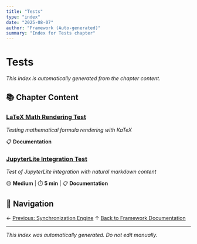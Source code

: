 ```yaml
---
title: "Tests"
type: "index"
date: "2025-08-07"
author: "Framework (Auto-generated)"
summary: "Index for Tests chapter"
---
```


# Tests

*This index is automatically generated from the chapter content.*

## 📚 Chapter Content

### [LaTeX Math Rendering Test](01_latex_rendering_test.md)
*Testing mathematical formula rendering with KaTeX*

📋 **Documentation**

### [JupyterLite Integration Test](02_jupyterlite_integration_test.md)
*Test of JupyterLite integration with natural markdown content*

🟡 **Medium** | ⏱️ **5 min** | 📋 **Documentation**

## 🧭 Navigation

← [Previous: Synchronization Engine](../04_synchronization_engine/00_index.md)
↑ [Back to Framework Documentation](../00_master_index.md)

---

*This index was automatically generated. Do not edit manually.*